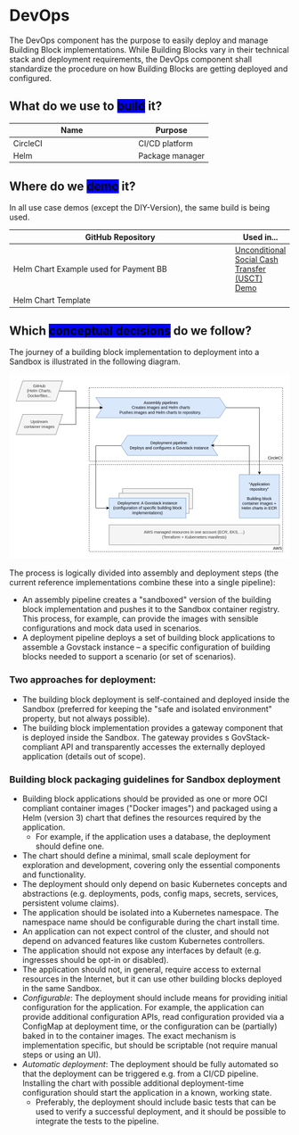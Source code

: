 # DevOps

The DevOps component has the purpose to easily deploy and manage Building Block implementations. While Building Blocks vary in their technical stack and deployment requirements, the DevOps component shall standardize the procedure on how Building Blocks are getting deployed and configured.

## What do we use to <mark style="background-color:blue;">build</mark> it?

<table><thead><tr><th width="211">Name</th><th>Purpose</th></tr></thead><tbody><tr><td>CircleCI</td><td>CI/CD platform</td></tr><tr><td>Helm</td><td>Package manager</td></tr></tbody></table>

## Where do we <mark style="background-color:blue;">demo</mark> it?

In all use case demos (except the DIY-Version), the same build is being used.

<table><thead><tr><th width="500">GitHub Repository</th><th>Used in...</th></tr></thead><tbody><tr><td>Helm Chart Example used for Payment BB</td><td><a href="../access-demos/usct-use-case.md">Unconditional Social Cash Transfer (USCT) Demo</a></td></tr><tr><td>Helm Chart Template</td><td></td></tr></tbody></table>

## Which <mark style="background-color:blue;">conceptual decisions</mark> do we follow?

The journey of a building block implementation to deployment into a Sandbox is illustrated in the following diagram.

![Sandbox infrastructure diagram](assets/sandbox-infrastructure.drawio.png)

The process is logically divided into assembly and deployment steps (the current reference implementations combine these into a single pipeline):

* An assembly pipeline creates a "sandboxed" version of the building block implementation and pushes it to the Sandbox container registry. This process, for example, can provide the images with sensible configurations and mock data used in scenarios.
* A deployment pipeline deploys a set of building block applications to assemble a Govstack instance – a specific configuration of building blocks needed to support a scenario (or set of scenarios).

### Two approaches for deployment:

* The building block deployment is self-contained and deployed inside the Sandbox (preferred for keeping the "safe and isolated environment" property, but not always possible).
* The building block implementation provides a gateway component that is deployed inside the Sandbox. The gateway provides s GovStack-compliant API and transparently accesses the externally deployed application (details out of scope).

### Building block packaging guidelines for Sandbox deployment

* Building block applications should be provided as one or more OCI compliant container images ("Docker images") and packaged using a Helm (version 3) chart that defines the resources required by the application.
  * For example, if the application uses a database, the deployment should define one.
* The chart should define a minimal, small scale deployment for exploration and development, covering only the essential components and functionality.
* The deployment should only depend on basic Kubernetes concepts and abstractions (e.g. deployments, pods, config maps, secrets, services, persistent volume claims).
* The application should be isolated into a Kubernetes namespace. The namespace name should be configurable during the chart install time.
* An application can not expect control of the cluster, and should not depend on advanced features like custom Kubernetes controllers.
* The application should not expose any interfaces by default (e.g. ingresses should be opt-in or disabled).
* The application should not, in general, require access to external resources in the Internet, but it can use other building blocks deployed in the same Sandbox.
* _Configurable_: The deployment should include means for providing initial configuration for the application. For example, the application can provide additional configuration APIs, read configuration provided via a ConfigMap at deployment time, or the configuration can be (partially) baked in to the container images. The exact mechanism is implementation specific, but should be scriptable (not require manual steps or using an UI).
* _Automatic deployment_: The deployment should be fully automated so that the deployment can be triggered e.g. from a CI/CD pipeline. Installing the chart with possible additional deployment-time configuration should start the application in a known, working state.
  * Preferably, the deployment should include basic tests that can be used to verify a successful deployment, and it should be possible to integrate the tests to the pipeline.
